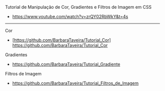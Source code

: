 Tutorial de Manipulação de Cor, Gradientes e Filtros de Imagem em CSS
- https://www.youtube.com/watch?v=zrQY02RbWkY&t=4s

________
Cor
- [https://github.com/BarbaraTaveira/Tutorial_Cor] https://github.com/BarbaraTaveira/Tutorial_Cor

Gradientes
- https://github.com/BarbaraTaveira/Tutorial_Gradiente

Filtros de Imagem
- https://github.com/BarbaraTaveira/Tutorial_Filtros_de_Imagem

